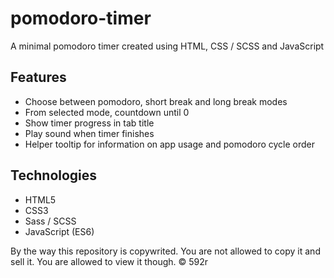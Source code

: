 # pomodoro-timer
A minimal pomodoro timer created using HTML, CSS / SCSS and JavaScript

## Features
- Choose between pomodoro, short break and long break modes
- From selected mode, countdown until 0
- Show timer progress in tab title
- Play sound when timer finishes
- Helper tooltip for information on app usage and pomodoro cycle order

## Technologies
- HTML5
- CSS3
- Sass / SCSS
- JavaScript (ES6)

By the way this repository is copywrited. You are not allowed to copy it and sell it. You are allowed to view it though.
© 592r

